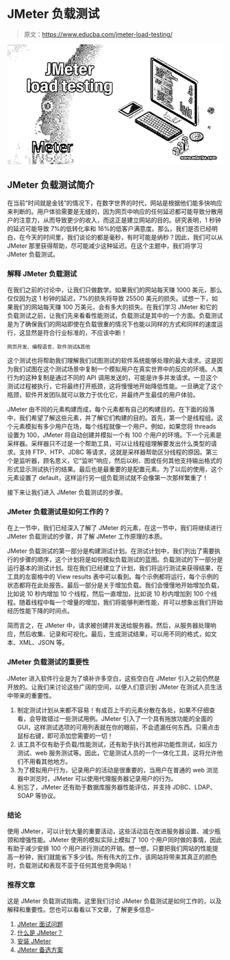 # JMeter 负载测试

> 原文：<https://www.educba.com/jmeter-load-testing/>

![JMeter load testing](img/d750e4500e4d2fbff3b5a1353d69a09d.png)



## JMeter 负载测试简介

在当前“时间就是金钱”的情况下，在数字世界的时代，网站是根据他们能多快响应来判断的。用户体验需要是无缝的，因为网页中响应的任何延迟都可能导致分散用户的注意力，从而导致更少的收入，而这正是建立网站的目的。研究表明，1 秒钟的延迟可能导致 7%的低转化率和 16%的低客户满意度。那么，我们是否已经明白，在今天的时间里，我们谈论的都是毫秒，有时可能是纳秒？因此，我们可以从 JMeter 那里获得帮助，尽可能减少这种延迟。在这个主题中，我们将学习 JMeter 负载测试。

### 解释 JMeter 负载测试

在我们之前的讨论中，让我们只做数学。如果我们的网站每天赚 1000 美元，那么仅仅因为这 1 秒钟的延迟，7%的损失将导致 25500 美元的损失。试想一下，如果我们的网站每天赚 100 万美元，会有多大的损失。在我们学习 JMeter 和它的负载测试之前，让我们先来看看性能测试，负载测试是其中的一个方面。负载测试是为了确保我们的网站即使在负载很重的情况下也能以同样的方式和同样的速度运行，这显然是符合行业标准的，不应该中断！

<small>网页开发、编程语言、软件测试&其他</small>

这个测试也将帮助我们理解我们试图测试的软件系统能够处理的最大请求。这是因为我们试图在这个测试场景中复制一个模拟用户在真实世界中的反应的环境。人类行为的这种复制是通过不同的 API 调用发送的，可能是许多并发请求。一旦这个测试过程被执行，它将最终打开瓶颈，这将慢慢地开始降低性能。一旦确定了这个瓶颈，软件开发团队就可以致力于优化它，并最终产生最佳的用户体验。

JMeter 由不同的元素构建而成，每个元素都有自己的构建目的。在下面的段落中，我们希望了解这些元素，并了解它们构建的目的。首先，第一个是线程组。这个元素模拟有多少用户在场，每个线程就像一个用户。例如，如果您将 threads 设置为 100，JMeter 将自动创建并模拟一个有 100 个用户的环境。下一个元素是采样器。采样器只不过是一个帮助工具，可以让线程组理解要发出什么类型的请求。支持 FTP、HTP、JDBC 等请求，这就是采样器帮助区分线程的原因。第三个是监听器，顾名思义，它“监听”响应，然后以树、图或任何其他支持输出格式的形式显示测试执行的结果。最后也是最重要的是配置元素。为了以后的使用，这个元素设置了 default，这样运行另一组负载测试就不会像第一次那样繁重了！

接下来让我们进入 JMeter 负载测试的步骤。

### JMeter 负载测试是如何工作的？

在上一节中，我们已经深入了解了 JMeter 的元素，在这一节中，我们将继续进行 JMeter 负载测试的步骤，并了解 JMeter 工作原理的本质。

JMeter 负载测试的第一部分是构建测试计划。在测试计划中，我们列出了需要执行的步骤的顺序，这个计划将是如何模拟负载测试的蓝图。负载测试的下一部分是运行基本的测试计划。现在我们已经建立了计划，我们将运行测试来获得结果，在工具的左窗格中的 View results 表中可以看到。每个示例都将运行，每个示例的状态都将在此处报告。最后一部分是关于增加负载。我们会慢慢地开始增加负载，比如说 10 秒内增加 10 个线程，然后一直增加，比如说 10 秒内增加到 100 个线程。随着线程中每一个增量的增加，我们将能够判断性能，并可以想象出我们开始经历性能下降的时间点。

简而言之，在 JMeter 中，请求被创建并发送给服务器。然后，从服务器处理响应，然后收集、记录和可视化。最后，生成测试结果，可以用不同的格式，如文本、XML、JSON 等。

### JMeter 负载测试的重要性

JMeter 进入软件行业是为了填补许多空白，这些空白在 JMeter 引入之前仍然是开放的。让我们来讨论这些广阔的空间，以便人们意识到 JMeter 在测试人员生活中带来的重要性。

1.  制定测试计划从来都不容易！有成百上千的元素分散在各处，如果不仔细查看，会导致错过一些测试用例。JMeter 引入了一个具有拖放功能的全面的 GUI，这样测试选项的可用列表就在你的眼前，不会遗漏任何东西。只需点击鼠标右键，即可添加您需要的一切！
2.  该工具不仅有助于负载/性能测试，还有助于执行其他非功能性测试，如压力测试、web 服务测试等。因此，它是测试人员的一个一体化工具，这将允许他们不用看其他地方。
3.  为了模拟用户行为，记录用户的活动是很重要的，当用户在普通的 web 浏览器中浏览时，JMeter 可以使用代理服务器记录用户的行为。
4.  别忘了，JMeter 还有助于数据库服务器性能评估，并支持 JDBC、LDAP、SOAP 等协议。

### 结论

使用 JMeter，可以计划大量的重要活动，这些活动旨在改进服务器设置、减少瓶颈和增强性能。JMeter 使用的模拟实际上模拟了 100 个用户同时做的事情，因此有助于减少安排 100 个用户进行测试的开销。想一想，只要把我们网站的性能提高一秒钟，我们就能省下多少钱。所有伟大的工作，该网站将带来其真正的颜色时，负载测试和表现不亚于任何其他竞争网站！

### 推荐文章

这是 JMeter 负载测试指南。这里我们讨论 JMeter 负载测试是如何工作的，以及解释和重要性。您也可以看看以下文章，了解更多信息–

1.  [JMeter 面试问题](https://www.educba.com/jmeter-interview-questions/)
2.  [什么是 JMeter？](https://www.educba.com/what-is-jmeter/)
3.  [安装 JMeter](https://www.educba.com/install-jmeter/)
4.  [JMeter 备选方案](https://www.educba.com/jmeter-alternatives/)